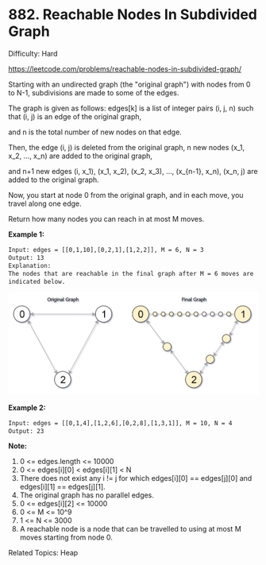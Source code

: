 # 882. Reachable Nodes In Subdivided Graph

Difficulty: Hard

https://leetcode.com/problems/reachable-nodes-in-subdivided-graph/

Starting with an undirected graph (the "original graph") with nodes from 0 to N-1, subdivisions are made to some of the edges.

The graph is given as follows: edges[k] is a list of integer pairs (i, j, n) such that (i, j) is an edge of the original graph,

and n is the total number of new nodes on that edge. 

Then, the edge (i, j) is deleted from the original graph, n new nodes (x_1, x_2, ..., x_n) are added to the original graph,

and n+1 new edges (i, x_1), (x_1, x_2), (x_2, x_3), ..., (x_{n-1}, x_n), (x_n, j) are added to the original graph.

Now, you start at node 0 from the original graph, and in each move, you travel along one edge. 

Return how many nodes you can reach in at most M moves.

 
**Example 1:**
```
Input: edges = [[0,1,10],[0,2,1],[1,2,2]], M = 6, N = 3
Output: 13
Explanation: 
The nodes that are reachable in the final graph after M = 6 moves are indicated below.
```
![alt txt](origfinal.png)

**Example 2:**
```
Input: edges = [[0,1,4],[1,2,6],[0,2,8],[1,3,1]], M = 10, N = 4
Output: 23
``` 

**Note:**

1. 0 <= edges.length <= 10000
2. 0 <= edges[i][0] < edges[i][1] < N
3. There does not exist any i != j for which edges[i][0] == edges[j][0] and edges[i][1] == edges[j][1].
4. The original graph has no parallel edges.
5. 0 <= edges[i][2] <= 10000
6. 0 <= M <= 10^9
7. 1 <= N <= 3000
8. A reachable node is a node that can be travelled to using at most M moves starting from node 0.

Related Topics: Heap
